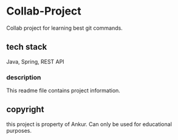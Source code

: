 # Collab-Project
Collab project for learning best git commands.

## tech stack
Java, Spring, REST API

### description
This readme file contains project information.

## copyright
this project is property of Ankur. Can only be used for educational purposes.